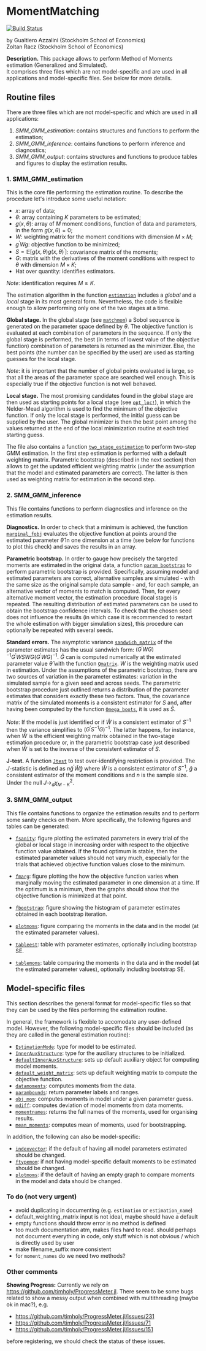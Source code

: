 # MomentMatching

[![Build Status](https://github.com/ZoltanRacz/MomentMatching.jl/actions/workflows/CI.yml/badge.svg?branch=master)](https://github.com/ZoltanRacz/MomentMatching.jl/actions/workflows/CI.yml?query=branch%3Amaster)

by Gualtiero Azzalini (Stockholm School of Economics)\
Zoltan Racz (Stockholm School of Economics)

__Description.__ This package allows to perform Method of Moments estimation (Generalized and Simulated).  
It comprises three files which are not model-specific and are used in all applications and model-specific files. See below for more details.

## Routine files
There are three files which are not model-specific and which are used in all applications:
1. _SMM_GMM_estimation_: contains structures and functions to perform the estimation;
2. _SMM_GMM_inference_: contains functions to perform inference and diagnostics;
3. _SMM_GMM_output_: contains structures and functions to produce tables and figures to display the estimation results.

### 1. SMM_GMM_estimation

This is the core file performing the estimation routine. To describe the procedure let's introduce some useful notation:
- $x$: array of data; 
- $\theta$: array containing $K$ parameters to be estimated;
- $g(x, \theta)$: array of $M$ moment conditions, function of data and parameters, in the form $g(x, \theta)=0$;
- $W$: weighting matrix for the moment conditions with dimension $M \times M$; 
- $g^{\prime}Wg$: objective function to be minimized;
- $S=\mathbb{E}[g(x, \theta)g(x, \theta)^{\prime}]$: covariance matrix of the moments;
- $G$: matrix with the derivatives of the moment conditions with respect to $\theta$ with dimension $M \times K$;
- Hat over quantity: identifies estimators.

_Note_: identification requires $M \geq K$.

The estimation algorithm in the function [`estimation`](@ref) includes a _global_ and a _local_ stage in its most general form. Nevertheless, the code is flexible enough to allow performing only one of the two stages at a time. 

__Global stage.__ In the global stage (see [`matchmom`](@ref)) a Sobol sequence is generated on the parameter space defined by $\theta$. The objective function is evaluated at each combination of parameters in the sequence. If only the global stage is performed, the best (in terms of lowest value of the objective function) combination of parameters is returned as the minimizer. Else, the best points (the number can be specified by the user) are used as starting guesses for the local stage. 

_Note_: it is important that the number of global points evaluated is large, so that all the areas of the parameter space are searched well enough. This is especially true if the objective function is not well behaved.

__Local stage.__ The most promising candidates found in the global stage are then used as starting points for a local stage (see [`opt_loc!`](@ref)), in which the Nelder-Mead algorithm is used to find the minimum of the objective function. If only the local stage is performed, the initial guess can be supplied by the user. The global minimizer is then the best point among the values returned at the end of the local minimization routine at each tried starting guess.     

The file also contains a function [`two_stage_estimation`](@ref) to perform two-step GMM estimation. In the first step estimation is performed with a default weighting matrix. Parametric bootstrap (described in the next section) then allows to get the updated efficient weighting matrix (under the assumption that the model and estimated parameters are correct). The latter is then used as weighting matrix for estimation in the second step.

### 2. SMM_GMM_inference

This file contains functions to perform diagnostics and inference on the estimation results. 

__Diagnostics.__ In order to check that a minimum is achieved, the function [`marginal_fobj`](@ref) evaluates the objective function at points around the estimated parameter $\hat{\theta}$ in one dimension at a time (see below for functions to plot this check) and saves the results in an array.

__Parametric bootstrap.__ In order to gauge how precisely the targeted moments are estimated in the original data, a function [`param_bootstrap`](@ref) to perform parametric bootstrap is provided. Specifically, assuming model and estimated parameters are correct, alternative samples are simulated - with the same size as the original sample data sample - and, for each sample, an alternative vector of moments to match is computed. Then, for every alternative moment vector, the estimation procedure (local stage) is repeated. The resulting distribution of estimated parameters can be used to obtain the bootstrap confidence intervals. To check that the chosen seed does not influence the results (in which case it is recommended to restart the whole estimation with bigger simulation sizes), this procedure can optionally be repeated with several seeds.

__Standard errors.__ The asymptotic variance [`sandwich_matrix`](@ref) of the parameter estimates has the usual sandwich form: $(G^\prime W G)^{-1} G^\prime W S W G(G^\prime W G)^{-1}$. $\hat{G}$ can is computed numerically at the estimated parameter value $\hat{\theta}$ with the function [`Qmatrix`](@ref). $W$ is the weighting matrix used in estimation. Under the assumptions of the parametric bootstrap, there are two sources of variation in the parameter estimates: variation in the simulated sample for a given seed and across seeds. The parametric bootstrap procedure just outlined returns a distribution of the parameter estimates that considers exactly these two factors. Thus, the covariance matrix of the simulated moments is a consistent estimator for $S$ and, after having been computed by the function [`Omega_boots`](@ref), it is used as $\hat{S}$. 

_Note_: If the model is just identified or if $\hat{W}$ is a consistent estimator of $S^{-1}$ then the variance simplifies to $(G^\prime S^{-1} G)^{-1}$. The latter happens, for instance, when $\hat{W}$ is the efficient weighting matrix obtained in the two-stage estimation procedure or, in the parametric bootstrap case just described when $\hat{W}$ is set to the inverse of the consistent estimator of $S$.  

__J-test.__ A function [`Jtest`](@ref) to test over-identifying restriction is provided. The $J$-statistic is defined as $n\hat{g}^{\prime}\hat{W}\hat{g}$ where $\hat{W}$ is a consistent estimator of $S^{-1}$, $\hat{g}$ a consistent estimator of the moment conditions and $n$ is the sample size. Under the null $J \rightarrow_{d} \chi^2_{M-K}$.  

### 3. SMM_GMM_output

This file contains functions to organize the estimation results and to perform some sanity checks on them. More specifically, the following figures and tables can be generated: 

* [`fsanity`](@ref): figure plotting the estimated parameters in every trial of the global or local stage in increasing order with respect to the objective function value obtained. If the found optimum is stable, then the estimated parameter values should not vary much, especially for the trials that achieved objective function values close to the minimum.

* [`fmarg`](@ref): figure plotting the how the objective function varies when marginally moving the estimated parameter in one dimension at a time. If the optimum is a minimum, then the graphs should show that the objective function is minimized at that point.

* [`fbootstrap`](@ref): figure showing the histogram of parameter estimates obtained in each bootstrap iteration. 

* [`plotmoms`](@ref): figure comparing the moments in the data and in the model (at the estimated parameter values). 

* [`tableest`](@ref): table with parameter estimates, optionally including bootstrap SE.

* [`tablemoms`](@ref): table comparing the moments in the data and in the model (at the estimated parameter values), optionally including bootstrap SE.

## Model-specific files
This section describes the general format for model-specific files so that they can be used by the files performing the estimation routine. 

In general, the framework is flexible to accomodate any user-defined model. However, the following model-specific files should be included (as they are called in the general estimation routine):

* [`EstimationMode`](@ref): type for model to be estimated.
* [`InnerAuxStructure`](@ref): type for the auxiliary structures to be initialized.
* [`defaultInnerAuxStructure`](@ref): sets up default auxiliary object for computing model moments.
* [`default_weight_matrix`](@ref): sets up default weighting matrix to compute the objective function.
* [`datamoments`](@ref): computes moments from the data.
* [`parambounds`](@ref): return parameter labels and ranges.
* [`obj_mom`](@ref): computes moments in model under a given parameter guess.
* [`mdiff`](@ref): computes deviation of model moments from data moments.
* [`momentnames`](@ref): returns the full names of the moments, used for organising results.
* [`mean_moments`](@ref): computes mean of moments, used for bootstrapping.

In addition, the following can also be model-specific:
* [`indexvector`](@ref): if the default of having all model parameters estimated should be changed.
* [`ftypemom`](@ref): if not having model-specific default moments to be estimated should be changed.
* [`plotmoms`](@ref): if the default of having an empty graph to compare moments in the model and data should be changed.

### To do (not very urgent)
- avoid duplicating in documenting (e.g. `estimation` or `estimation_name`)
- default_weighting_matrix input is not ideal, maybe should have a default
- empty functions should throw error is no method is defined
- too much documentation atm, makes files hard to read. should perhaps not document everything in code, only stuff which is not obvious / which is directly used by user
- make filename_suffix more consistent
- for `moment_names` do we need two methods?

### Other comments

__Showing Progress:__ Currently we rely on https://github.com/timholy/ProgressMeter.jl. There seem to be some bugs related to show a messy output when combined with multithreading (maybe ok in mac?), e.g.
- https://github.com/timholy/ProgressMeter.jl/issues/231
- https://github.com/timholy/ProgressMeter.jl/issues/71
- https://github.com/timholy/ProgressMeter.jl/issues/151

before registering, we should check the status of these issues.



